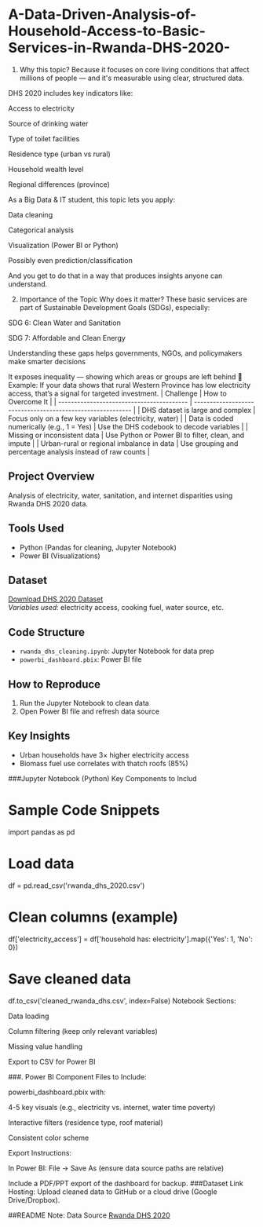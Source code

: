# A-Data-Driven-Analysis-of-Household-Access-to-Basic-Services-in-Rwanda-DHS-2020-
1. Why this topic?
Because it focuses on core living conditions that affect millions of people — and it's measurable using clear, structured data.

DHS 2020 includes key indicators like:

Access to electricity

Source of drinking water

Type of toilet facilities

Residence type (urban vs rural)

Household wealth level

Regional differences (province)

As a Big Data & IT student, this topic lets you apply:

Data cleaning

Categorical analysis

Visualization (Power BI or Python)

Possibly even prediction/classification

And you get to do that in a way that produces insights anyone can understand.

 2. Importance of the Topic
 Why does it matter?
These basic services are part of Sustainable Development Goals (SDGs), especially:

SDG 6: Clean Water and Sanitation

SDG 7: Affordable and Clean Energy

Understanding these gaps helps governments, NGOs, and policymakers make smarter decisions

It exposes inequality — showing which areas or groups are left behind
💬 Example:
If your data shows that rural Western Province has low electricity access, that’s a signal for targeted investment.
| Challenge                                 | How to Overcome It                                         |
| ----------------------------------------- | ---------------------------------------------------------- |
| DHS dataset is large and complex          | Focus only on a few key variables (electricity, water)     |
| Data is coded numerically (e.g., 1 = Yes) | Use the DHS codebook to decode variables                   |
| Missing or inconsistent data              | Use Python or Power BI to filter, clean, and impute        |
| Urban-rural or regional imbalance in data | Use grouping and percentage analysis instead of raw counts |

## Project Overview
Analysis of electricity, water, sanitation, and internet disparities using Rwanda DHS 2020 data.

## Tools Used
- Python (Pandas for cleaning, Jupyter Notebook)
- Power BI (Visualizations)

## Dataset
[Download DHS 2020 Dataset](https://dhsprogram.com/data/Using-Datasets-for-Analysis.cfm)  
*Variables used*: electricity access, cooking fuel, water source, etc.

## Code Structure
- `rwanda_dhs_cleaning.ipynb`: Jupyter Notebook for data prep  
- `powerbi_dashboard.pbix`: Power BI file  

## How to Reproduce
1. Run the Jupyter Notebook to clean data  
2. Open Power BI file and refresh data source  

## Key Insights
- Urban households have 3× higher electricity access  
- Biomass fuel use correlates with thatch roofs (85%)

 ###Jupyter Notebook (Python)
Key Components to Includ

# Sample Code Snippets
import pandas as pd

# Load data
df = pd.read_csv('rwanda_dhs_2020.csv')

# Clean columns (example)
df['electricity_access'] = df['household has: electricity'].map({'Yes': 1, 'No': 0})

# Save cleaned data
df.to_csv('cleaned_rwanda_dhs.csv', index=False)
Notebook Sections:

Data loading

Column filtering (keep only relevant variables)

Missing value handling

Export to CSV for Power BI

###. Power BI Component
Files to Include:

powerbi_dashboard.pbix with:

4-5 key visuals (e.g., electricity vs. internet, water time poverty)

Interactive filters (residence type, roof material)

Consistent color scheme

Export Instructions:

In Power BI: File → Save As (ensure data source paths are relative)

Include a PDF/PPT export of the dashboard for backup.
###Dataset Link
Hosting: Upload cleaned data to GitHub or a cloud drive (Google Drive/Dropbox).

##README Note:
Data Source
[Rwanda DHS 2020](https://dhsprogram.com/data/Using-Datasets-for-Analysis.cfm)  


